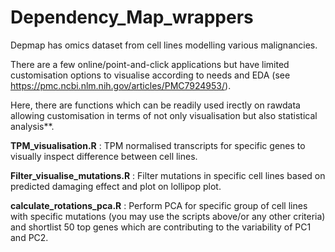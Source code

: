 # Dependency_Map_wrappers
Depmap has omics dataset from cell lines modelling various malignancies. 

There are a few online/point-and-click applications but have limited customisation options to visualise according to needs and EDA (see https://pmc.ncbi.nlm.nih.gov/articles/PMC7924953/). 

Here, there are functions which can be readily used  irectly on rawdata allowing customisation in terms of not only visualisation but also statistical analysis**.

**TPM_visualisation.R** : TPM normalised transcripts for specific genes to visually inspect difference between  cell lines.

**Filter_visualise_mutations.R** : Filter mutations in specific cell lines based on predicted damaging effect and plot on lollipop plot.

**calculate_rotations_pca.R** : Perform PCA for specific group of cell lines with specific mutations (you may use the scripts above/or any other criteria) and shortlist 50 top genes                                     which are contributing to the variability of PC1 and PC2.


